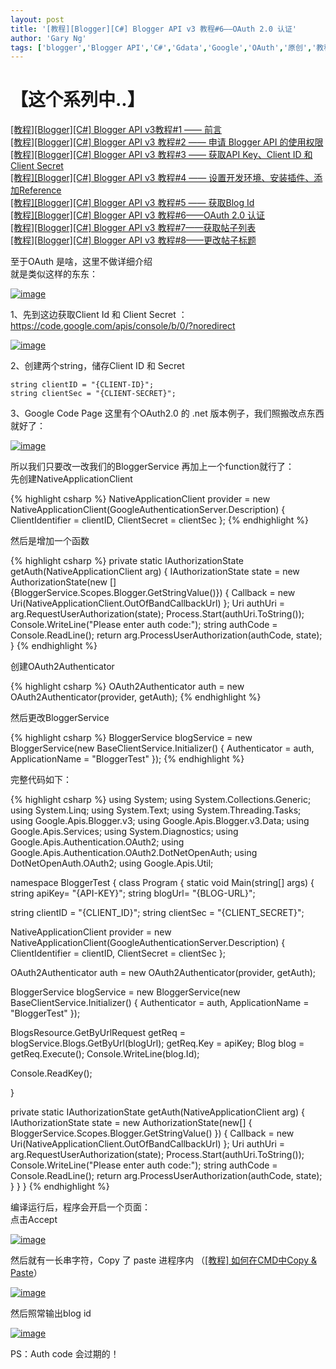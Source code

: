 ```yaml
---
layout: post
title: '[教程][Blogger][C#] Blogger API v3 教程#6——OAuth 2.0 认证'
author: 'Gary Ng'
tags: ['blogger','Blogger API','C#','Gdata','Google','OAuth','原创','教程']
---
```


# 【这个系列中..】

[[教程][Blogger][C\#] Blogger API v3教程\#1 ——
前言](http://garyngzhongbo.blogspot.com/2013/10/bloggerc-blogger-api-v31.html)  
 [[教程][Blogger][C\#] Blogger API v3 教程\#2 —— 申请 Blogger API
的使用权限](http://garyngzhongbo.blogspot.com/2013/10/bloggerc-blogger-api-v3-2-blogger-api.html)  
 [[教程][Blogger][C\#] Blogger API v3 教程\#3 —— 获取API Key、Client ID
和 Client
Secret](http://garyngzhongbo.blogspot.com/2013/10/bloggerc-blogger-api-v3-3-api-keyclient.html)  
 [[教程][Blogger][C\#] Blogger API v3 教程\#4 ——
设置开发环境、安装插件、添加Reference](http://garyngzhongbo.blogspot.com/2013/10/bloggerc-blogger-api-v3-4-reference.html)  
 [[教程][Blogger][C\#] Blogger API v3 教程\#5 —— 获取Blog
Id](http://garyngzhongbo.blogspot.com/2013/10/bloggerc-blogger-api-v3-5-blog-id.html)  
 [[教程][Blogger][C\#] Blogger API v3 教程\#6——OAuth 2.0
认证](http://garyngzhongbo.blogspot.com/2013/10/bloggerc-blogger-api-v3-6oauth-20.html)  
 [[教程][Blogger][C\#] Blogger API v3
教程\#7——获取帖子列表](http://garyngzhongbo.blogspot.com/2013/10/bloggerc-blogger-api-v3-7.html)  
 [[教程][Blogger][C\#] Blogger API v3
教程\#8——更改帖子标题](http://garyngzhongbo.blogspot.com/2013/10/bloggerc-blogger-api-v3-8.html)  
  
 至于OAuth 是啥，这里不做详细介绍  
 就是类似这样的东东：  

[![image](http://lh3.ggpht.com/-8EcUGThBuAo/UleX3FKLrSI/AAAAAAAAFG4/inkJJafEn3M/image_thumb.png?imgmax=800 "image")](http://lh3.ggpht.com/-FEteT-Eh-xk/UleX2f62-sI/AAAAAAAAFGw/bCRjGbNSc_M/s1600-h/image%25255B2%25255D.png)  
  
 1、先到这边获取Client Id 和 Client Secret
：<https://code.google.com/apis/console/b/0/?noredirect>  

[![image](http://lh5.ggpht.com/-SAYj_aziQ6c/UleX4V30ZUI/AAAAAAAAFHI/jpgqN8JlNkg/image_thumb%25255B1%25255D.png?imgmax=800 "image")](http://lh4.ggpht.com/-3WRTcBCYnLo/UleX3trC52I/AAAAAAAAFHA/6Q6KP83u6js/s1600-h/image%25255B5%25255D.png)  
  
 2、创建两个string，储存Client ID 和 Secret  

```
string clientID = "{CLIENT-ID}";
string clientSec = "{CLIENT-SECRET}";
```

  
  
 3、Google Code Page 这里有个OAuth2.0 的 .net
版本例子，我们照搬改点东西就好了：  

[![image](http://lh4.ggpht.com/-ZkFSlllU_kQ/UleX6B2cSYI/AAAAAAAAFHY/nCI6Js3QKII/image_thumb%25255B2%25255D.png?imgmax=800 "image")](http://lh3.ggpht.com/-UKsV2ZR5KY8/UleX5ZqGOqI/AAAAAAAAFHQ/-TFTDUxfwq0/s1600-h/image%25255B8%25255D.png)  
  
 所以我们只要改一改我们的BloggerService 再加上一个function就行了：  
 先创建NativeApplicationClient  

{% highlight csharp %}
NativeApplicationClient provider = new NativeApplicationClient(GoogleAuthenticationServer.Description)
{
    ClientIdentifier = clientID,
    ClientSecret = clientSec
};
{% endhighlight %}

  
 然后是增加一个函数  

{% highlight csharp %}
private static IAuthorizationState getAuth(NativeApplicationClient arg)
{
    IAuthorizationState state = new AuthorizationState(new [] {BloggerService.Scopes.Blogger.GetStringValue()})
        {
            Callback = new Uri(NativeApplicationClient.OutOfBandCallbackUrl)
        };
    Uri authUri = arg.RequestUserAuthorization(state);
    Process.Start(authUri.ToString());
    Console.WriteLine("Please enter auth code:");
    string authCode = Console.ReadLine();
    return arg.ProcessUserAuthorization(authCode, state);
}
{% endhighlight %}

  
  
 创建OAuth2Authenticator  

 {% highlight csharp %}
OAuth2Authenticator<NativeApplicationClient> auth = new OAuth2Authenticator<NativeApplicationClient>(provider, getAuth);
{% endhighlight %}

  
  
 然后更改BloggerService  

 {% highlight csharp %}
BloggerService blogService = new BloggerService(new BaseClientService.Initializer()
{
    Authenticator = auth,
    ApplicationName = "BloggerTest"
});
{% endhighlight %}

  
 完整代码如下：  

{% highlight csharp %}
using System;
using System.Collections.Generic;
using System.Linq;
using System.Text;
using System.Threading.Tasks;
using Google.Apis.Blogger.v3;
using Google.Apis.Blogger.v3.Data;
using Google.Apis.Services;
using System.Diagnostics;
using Google.Apis.Authentication.OAuth2;
using Google.Apis.Authentication.OAuth2.DotNetOpenAuth;
using DotNetOpenAuth.OAuth2;
using Google.Apis.Util;

namespace BloggerTest
{
 class Program
 {
  static void Main(string[] args)
  {
   string apiKey= "{API-KEY}";
   string blogUrl= "{BLOG-URL}";

   string clientID = "{CLIENT_ID}";
   string clientSec = "{CLIENT_SECRET}";

   NativeApplicationClient provider = new NativeApplicationClient(GoogleAuthenticationServer.Description)
   {
    ClientIdentifier = clientID,
    ClientSecret = clientSec
   };

   OAuth2Authenticator<NativeApplicationClient> auth = new OAuth2Authenticator<NativeApplicationClient>(provider, getAuth);

   BloggerService blogService = new BloggerService(new BaseClientService.Initializer()
   {
    Authenticator = auth,
    ApplicationName = "BloggerTest"
   });

   BlogsResource.GetByUrlRequest getReq = blogService.Blogs.GetByUrl(blogUrl);
   getReq.Key = apiKey;
   Blog blog = getReq.Execute();
   Console.WriteLine(blog.Id);

   Console.ReadKey();

  }

  private static IAuthorizationState getAuth(NativeApplicationClient arg)
  {
   IAuthorizationState state = new AuthorizationState(new[] { BloggerService.Scopes.Blogger.GetStringValue() })
    {
     Callback = new Uri(NativeApplicationClient.OutOfBandCallbackUrl)
    };
   Uri authUri = arg.RequestUserAuthorization(state);
   Process.Start(authUri.ToString());
   Console.WriteLine("Please enter auth code:");
   string authCode = Console.ReadLine();
   return arg.ProcessUserAuthorization(authCode, state);
  }
 }
}
{% endhighlight %}

  
  
  
 编译运行后，程序会开启一个页面：  
 点击Accept  

[![image](http://lh6.ggpht.com/-S_bLpcLohSU/UleX7Wx1nhI/AAAAAAAAFHk/0AoRuI-kKAE/image_thumb%25255B3%25255D.png?imgmax=800 "image")](http://lh6.ggpht.com/-erAFVPZLm_c/UleX6m10pAI/AAAAAAAAFHc/j1QfHEENa2o/s1600-h/image%25255B11%25255D.png)  
  
  
 然后就有一长串字符，Copy 了 paste 进程序内 （[[教程] 如何在CMD中Copy &
Paste](http://garyngzhongbo.blogspot.com/2013/10/cmdcopy-paste.html)）  

[![image](http://lh6.ggpht.com/-2Nj1_EIyY9g/UleX8TLBGgI/AAAAAAAAFH4/BcJ7oOKnJx4/image_thumb%25255B4%25255D.png?imgmax=800 "image")](http://lh3.ggpht.com/-RwljnDEuO2g/UleX7yq0MRI/AAAAAAAAFHw/h8biK1DCJxY/s1600-h/image%25255B14%25255D.png)  
  
 然后照常输出blog id  

[![image](http://lh5.ggpht.com/-YOzsZZts-jE/UleX9rBvCdI/AAAAAAAAFII/zCND2eAOq08/image_thumb%25255B5%25255D.png?imgmax=800 "image")](http://lh4.ggpht.com/-nFPj4S0WV54/UleX86AxCpI/AAAAAAAAFIA/OqI7iSiIEK4/s1600-h/image%25255B17%25255D.png)  
  
 PS：Auth code 会过期的！

